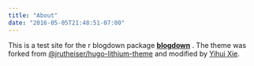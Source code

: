 ```yaml
---
title: "About"
date: "2016-05-05T21:48:51-07:00"
---
```


This is a test site for the r blogdown package [**blogdown**](https://github.com/rstudio/blogdown) . The theme was forked from [@jrutheiser/hugo-lithium-theme](https://github.com/jrutheiser/hugo-lithium-theme) and modified by [Yihui Xie](https://github.com/yihui/hugo-lithium-theme).
